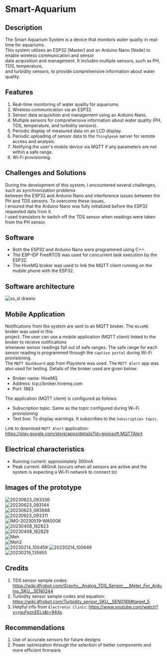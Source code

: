 # Smart-Aquarium  

## Description  
The Smart Aquarium System is a device that monitors water quality in real-time for aquariums.  
This system utilizes an ESP32 [Master] and an Arduino Nano [Node] to enable wireless communication and sensor  
data acquisition and management. It includes multiple sensors, such as PH, TDS, temperature,  
and turbidity sensors, to provide comprehensive information about water quality.   

## Features  
1. Real-time monitoring of water quality for aquariums.   
2. Wireless communication via an ESP32.   
3. Sensor data acquisition and management using an Arduino Nano.   
4. Multiple sensors for comprehensive information about water quality (PH, TDS, temperature, and turbidity sensors).   
5. Periodic display of measured data on an LCD display.   
6. Periodic uploading of sensor data to the ``ThingSpeak`` server for remote access and analysis.
7. Notifying the user's mobile device via MQTT if any parameters are not within a safe range.  
8. Wi-Fi provisioning.  

## Challenges and Solutions  
During the development of this system, I encountered several challenges, such as synchronization problems   
between the ESP32 and Arduino Nano and interference issues between the PH and TDS sensors. To overcome these issues,   
I ensured that the Arduino Nano was fully initialized before the ESP32 requested data from it.   
I used transistors to switch off the TDS sensor when readings were taken from the PH sensor.  

## Software  
- Both the ESP32 and Arduino Nano were programmed using C++.   
- The ESP-IDF FreeRTOS was used for concurrent task execution by the ESP32.     
- The HiveMQ broker was used to link the MQTT client running on the mobile phone with the ESP32.    

## Software architecture  
![ss_sl drawio](https://user-images.githubusercontent.com/46250887/224770505-3b998808-d45e-4bd0-b01b-96e269d378f5.png)  

## Mobile Application  
Notifications from the system are sent to an MQTT broker. The ``HiveMQ`` broker was used in this  
project. The user can use a mobile application (MQTT client) linked to the broker to receive notifications  
whenever sensor readings fall out of safe ranges. The safe range for each sensor reading is programmed through the ``captive portal`` during Wi-Fi provisioning.  
The ``MQTT Dashboard`` app from Playstore was used. The ``MQTT Alert`` app was also used for testing. Details of the broker used are given below:  

- Broker name: HiveMQ  
- Address: tcp://broker.hivemq.com  
- Port: 1883  

The application (MQTT client) is configured as follows:  
- Subscription topic: Same as the topic configured during Wi-Fi provisioning
- Text box: To display warnings. It subscribes to the ``Subscription topic``.    

Link to download ``MQTT Alert`` application: https://play.google.com/store/apps/details?id=gigiosoft.MQTTAlert  

## Electrical characteristics  
- Running current: approximately 300mA  
- Peak current: 480mA (occurs when all sensors are active and the system is expecting a Wi-Fi network to connect to)  

## Images of the prototype  
![20230623_093336](https://github.com/MUDAL/Smart-Aquarium/assets/46250887/870539de-1ec0-4ba4-b1a3-990f8611e958)  
![20230623_093144](https://github.com/MUDAL/Smart-Aquarium/assets/46250887/678fe6aa-5e3c-4e90-b36e-bcf3f2712f4d)    
![20230623_093948](https://github.com/MUDAL/Smart-Aquarium/assets/46250887/c41a0fb3-f2a4-4e6a-83bd-b75e13286c0e)  
![20230623_093311](https://github.com/MUDAL/Smart-Aquarium/assets/46250887/219abd81-0f63-414f-9f5a-a26622ac0eeb)  
![IMG-20230519-WA0008](https://github.com/MUDAL/Smart-Aquarium/assets/46250887/6159f407-6ec6-415a-9747-6d91f9b1db5d)  
![20230408_182823](https://user-images.githubusercontent.com/46250887/230764576-9cfaad29-961f-44e2-9f5a-f2a2a43e2f67.jpg)   
![20230408_182829](https://user-images.githubusercontent.com/46250887/230764655-164b67b2-d48e-4b76-bdec-0b83c2cf6dfc.jpg)  
![Meh](https://user-images.githubusercontent.com/46250887/222832138-21d3c1ae-b202-4d82-ab10-050cc7b679d3.jpg)  
![Meh2](https://user-images.githubusercontent.com/46250887/222832470-6972eda9-8dfd-49b4-ab25-4dfadd23d7ae.jpg)  
![20230214_100459](https://user-images.githubusercontent.com/46250887/218694781-e6b665ba-9ee9-4f62-9a08-3a1ccbf7d70a.jpg)
![20230214_100649](https://user-images.githubusercontent.com/46250887/218694830-41035e25-18c0-4081-9bff-4c0f38eed98d.jpg)  
![20230219_135955](https://user-images.githubusercontent.com/46250887/222833043-f97b9952-690e-4195-927c-10c8e25122f5.jpg)  

## Credits  
1. TDS sensor sample codes: https://wiki.dfrobot.com/Gravity__Analog_TDS_Sensor___Meter_For_Arduino_SKU__SEN0244   
2. Turbidity sensor sample codes and equation: https://wiki.dfrobot.com/Turbidity_sensor_SKU__SEN0189#target_5   
3. Helpful info from ``Electronic Clinic``: https://www.youtube.com/watch?v=rguFeznEELs&t=944s  

## Recommendations  
1. Use of accurate sensors for future designs  
2. Power optimization through the selection of better components and more efficient firmware.  

